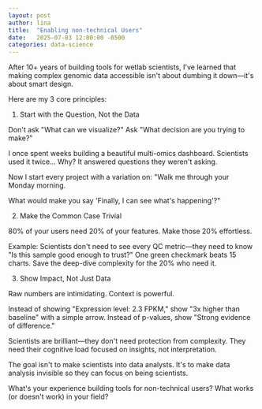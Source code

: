 ```yaml
---
layout: post
author: lina
title:  "Enabling non-technical Users"
date:   2025-07-03 12:00:00 -0500
categories: data-science
---
```


After 10+ years of building tools for wetlab scientists, I've learned that making complex genomic data accessible isn't about dumbing it down—it's about smart design.

Here are my 3 core principles:

1. Start with the Question, Not the Data 

Don't ask "What can we visualize?" 
Ask "What decision are you trying to make?"

I once spent weeks building a beautiful multi-omics dashboard. Scientists used it twice... Why? It answered questions they weren't asking.

Now I start every project with a variation on: "Walk me through your Monday morning. 

What would make you say 'Finally, I can see what's happening'?"

2. Make the Common Case Trivial 

80% of your users need 20% of your features. Make those 20% effortless.

Example: Scientists don't need to see every QC metric—they need to know "Is this sample good enough to trust?" One green checkmark beats 15 charts.
Save the deep-dive complexity for the 20% who need it.

3. Show Impact, Not Just Data 

Raw numbers are intimidating. Context is powerful.

Instead of showing "Expression level: 2.3 FPKM," show "3x higher than baseline" with a simple arrow. Instead of p-values, show "Strong evidence of difference."

Scientists are brilliant—they don't need protection from complexity. They need their cognitive load focused on insights, not interpretation.

The goal isn't to make scientists into data analysts. It's to make data analysis invisible so they can focus on being scientists.

What's your experience building tools for non-technical users? What works (or doesn't work) in your field?